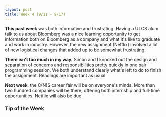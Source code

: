 ```yaml
---
layout: post
title: Week 4 (9/11 - 9/17)
---
```


**This past week** was both informative and frustrating. Having a UTCS alum talk to us about Bloomberg was a nice learning opportunity to get information both on Bloomberg as a company and what it's like to graduate and work in industry. However, the new assignment (Netflix) involved a lot of new logistical changes that added up to be somewhat frustrating.

**There isn't too much in my way.** Simon and I knocked out the design and separation of concerns and responsibilities pretty quickly in one pair programming session. We both understand clearly what's left to do to finish the assignment. Readings are important as usual.

**Next week**, the C(N)S career fair will be on everyone's minds. More than two hundred companies will be there, offering both internship and full-time opportunities. Netflix will also be due.

### Tip of the Week
